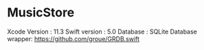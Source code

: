 # MusicStore

Xcode Version : 11.3
Swift version : 5.0
Database      : SQLite
Database wrapper: https://github.com/groue/GRDB.swift
